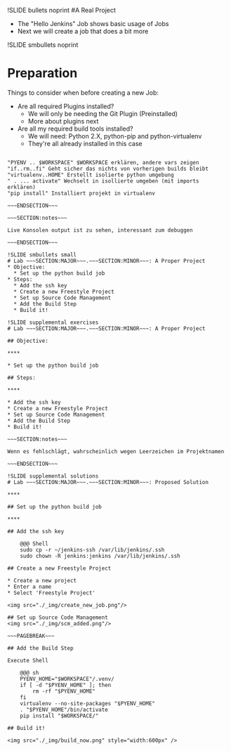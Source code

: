 !SLIDE bullets noprint
#A Real Project
* The "Hello Jenkins" Job shows basic usage of Jobs
* Next we will create a job that does a bit more

!SLIDE smbullets noprint
# Preparation
Things to consider when before creating a new Job:
* Are all required Plugins installed?
  - We will only be needing the Git Plugin (Preinstalled)
  - More about plugins next
* Are all my required build tools installed?
  - We will need: Python 2.X, python-pip and python-virtualenv
  - They're all already installed in this case

~~~SECTION:notes~~~

"PYENV .. $WORKSPACE" $WORKSPACE erklären, andere vars zeigen  
"if..rm..fi" Geht sicher das nichts von vorherigen builds bleibt  
"virtualenv..HOME" Erstellt isolierte python umgebung
" . ... activate" Wechselt in isollierte umgeben (mit imports erklären)
"pip install" Installiert projekt in virtualenv

~~~ENDSECTION~~~

~~~SECTION:notes~~~

Live Konsolen output ist zu sehen, interessant zum debuggen

~~~ENDSECTION~~~

!SLIDE smbullets small
# Lab ~~~SECTION:MAJOR~~~.~~~SECTION:MINOR~~~: A Proper Project
* Objective:
  * Set up the python build job
* Steps:
  * Add the ssh key
  * Create a new Freestyle Project
  * Set up Source Code Management
  * Add the Build Step
  * Build it!

!SLIDE supplemental exercises
# Lab ~~~SECTION:MAJOR~~~.~~~SECTION:MINOR~~~: A Proper Project

## Objective:

****

* Set up the python build job

## Steps:

****

* Add the ssh key
* Create a new Freestyle Project
* Set up Source Code Management
* Add the Build Step
* Build it!

~~~SECTION:notes~~~

Wenn es fehlschlägt, wahrscheinlich wegen Leerzeichen im Projektnamen

~~~ENDSECTION~~~

!SLIDE supplemental solutions
# Lab ~~~SECTION:MAJOR~~~.~~~SECTION:MINOR~~~: Proposed Solution

****

## Set up the python build job

****

## Add the ssh key

    @@@ Shell
	sudo cp -r ~/jenkins-ssh /var/lib/jenkins/.ssh
	sudo chown -R jenkins:jenkins /var/lib/jenkins/.ssh

## Create a new Freestyle Project

* Create a new project
* Enter a name
* Select 'Freestyle Project'

<img src="./_img/create_new_job.png"/>

## Set up Source Code Management
<img src="./_img/scm_added.png"/>

~~~PAGEBREAK~~~

## Add the Build Step

Execute Shell

    @@@ sh
    PYENV_HOME="$WORKSPACE"/.venv/
    if [ -d "$PYENV_HOME" ]; then
        rm -rf "$PYENV_HOME"
    fi
    virtualenv --no-site-packages "$PYENV_HOME"
    . "$PYENV_HOME"/bin/activate
    pip install "$WORKSPACE/"

## Build it!

<img src="./_img/build_now.png" style="width:600px" />
